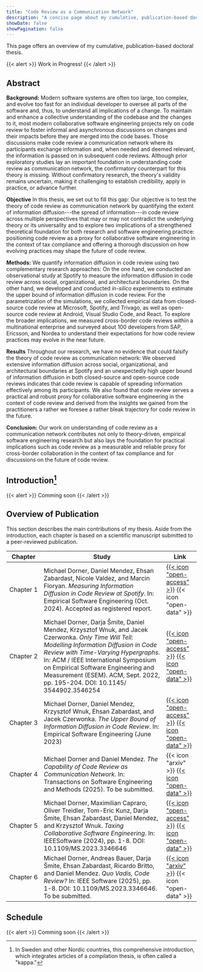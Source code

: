 ```yaml
---
title: "Code Review as a Communication Network"
description: "A concise page about my cumulative, publication-based doctoral thesis on code review as communication network"
showDate: false
showPagination: false
---
```


This page offers an overview of my cumulative, publication-based doctoral thesis.

{{< alert >}}
Work in Progress!
{{< /alert >}}

## Abstract

**Background:** Modern software systems are often too large, too complex, and evolve too fast for an individual developer to oversee all parts of the software and, thus, to understand all implications of a change. To maintain and enhance a collective understanding of the codebase and the changes to it, most modern collaborative software engineering projects rely on code review to foster informal and asynchronous discussions on changes and their impacts before they are merged into the code bases. Those discussions make code review a communication network where its participants exchange information and, when needed and deemed relevant, the information is passed on in subsequent code reviews. Although prior exploratory studies lay an important foundation in understanding code review as communication network, the confirmatory counterpart for this theory is missing. Without confirmatory research, the theory's validity remains uncertain, making it challenging to establish credibility, apply in practice, or advance further.

**Objective** In this thesis, we set out to fill this gap: Our objective is to test the theory of code review as communication network by quantifying the extent of information diffusion---the spread of information---in code review across multiple perspectives that may or may not contradict the underlying theory or its universality and to explore two implications of a strengthened theoretical foundation for both research and software engineering practice: positioning code review as a proxy for collaborative software engineering in the context of tax compliance and offering a thorough discussion on how evolving practices may shape the future of code review.

**Methods:** We quantify information diffusion in code review using two complementary research approaches: On the one hand, we conducted an observational study at Spotify to measure the information diffusion in code review across social, organizational, and architectural boundaries. On the other hand, we developed and conducted *in-silico* experiments to estimate the upper bound of information diffusion in code review. For the parametrization of the simulations, we collected empirical data from closed-source code review at Microsoft, Spotify, and Trivago, as well as open-source code review at Android, Visual Studio Code, and React. To explore the broader implications, we measured cross-border code reviews within a multinational enterprise and surveyed about 100 developers from SAP, Ericsson, and Nordea to understand their expectations for how code review practices may evolve in the near future.

**Results** Throughout our research, we have no evidence that could falsify the theory of code review as communication network: We observed extensive information diffusion across social, organizational, and architectural boundaries at Spotify and an unexpectedly high upper bound of information diffusion in both closed-source and open-source code reviews indicates that code review is capable of spreading information effectively among its participants. We also found that code review serves a practical and robust proxy for collaborative software engineering in the context of code review and derived from the insights we gained from the practitioners a rather we foresee a rather bleak trajectory for code review in the future.

**Conclusion:** Our work on understanding of code review as a communication network contributes not only to theory-driven, empirical software engineering research but also lays the foundation for practical implications such as code review as a measurable and reliable proxy for cross-border collaboration in the context of tax compliance and for discussions on the future of code review.

## Introduction[^1]

[^1]: In Sweden and other Nordic countries, this comprehensive introduction, which integrates articles of a compilation thesis, is often called a "kappa."

{{< alert >}}
Comming soon
{{< /alert >}}

## Overview of Publication

This section describes the main contributions of my thesis. Aside from the introduction, each chapter is based on a scientific manuscript submitted to a peer-reviewed publication.

| Chapter | Study | Link |
|---|---|---|
| Chapter&nbsp;1 | Michael Dorner, Daniel Mendez, Ehsan Zabardast, Nicole Valdez, and Marcin Floryan. *Measuring Information Diffusion in Code Review at Spotify*. In: Empirical Software Engineering (Oct. 2024). Accepted as registered report. | [{{< icon "open-access" >}}](https://conf.researchr.org/details/esem-2024/esem-2024-registered-reports/3/Measuring-Information-Diffusion-in-Code-Review-at-Spotify) {{< icon "open-data" >}} |
| Chapter&nbsp;2 | Michael Dorner, Darja Šmite, Daniel Mendez, Krzysztof Wnuk, and Jacek Czerwonka. *Only Time Will Tell: Modelling Information Diffusion in Code Review with Time-Varying Hypergraphs*. In: ACM / IEEE International Symposium on Empirical Software Engineering and Measurement (ESEM). ACM, Sept. 2022, pp. 195-204. DOI: 10.1145/ 3544902.3546254 | [{{< icon "open-access" >}}](https://dl.acm.org/doi/10.1145/3544902.3546254) [{{< icon "open-data" >}}](https://github.com/michaeldorner/only-time-will-tell) |
| Chapter&nbsp;3 | Michael Dorner, Daniel Mendez, Krzysztof Wnuk, Ehsan Zabardast, and Jacek Czerwonka. *The Upper Bound of Information Diffusion in Code Review*. In: Empirical Software Engineering (June 2023) | [{{< icon "open-access" >}}](https://link.springer.com/article/10.1007/s10664-024-10442-y) [{{< icon "open-data" >}}](https://github.com/michaeldorner/information-diffusion-boundaries-in-code-review) |
| Chapter&nbsp;4 | Michael Dorner and Daniel Mendez. *The Capability of Code Review as Communication Network*. In: Transactions on Software Engineering and Methods (2025). To be submitted. | {{< icon "arxiv" >}} [{{< icon "open-data" >}}](https://github.com/michaeldorner/information-diffusion-boundaries-in-code-review) |
| Chapter&nbsp;5 | Michael Dorner, Maximilian Capraro, Oliver Treidler, Tom-Eric Kunz, Darja Šmite, Ehsan Zabardast, Daniel Mendez, and Krzysztof Wnuk. *Taxing Collaborative Software Engineering*. In: IEEESoftware (2024), pp. 1-8. DOI: 10.1109/MS.2023.3346646 | [{{< icon "open-access" >}}](https://www.computer.org/csdl/magazine/so/2024/04/10374093/1TaCXGcl2i4) [{{< icon "open-data" >}}](https://github.com/michaeldorner/tax_se) |
| Chapter&nbsp;6 | Michael Dorner, Andreas Bauer, Darja Šmite, Ehsan Zabardast, Ricardo Britto, and Daniel Mendez. *Quo Vadis, Code Review?* In: IEEE Software (2025), pp. 1-8. DOI: 10.1109/MS.2023.3346646. To be submitted. | [{{< icon "arxiv" >}}]() {{< icon "open-data" >}} |

## Schedule

{{< alert >}}
Comming soon
{{< /alert >}}
